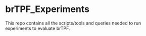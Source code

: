 # brTPF_Experiments
This repo contains all the scripts/tools and queries needed to run experiments to evaluate brTPF.
